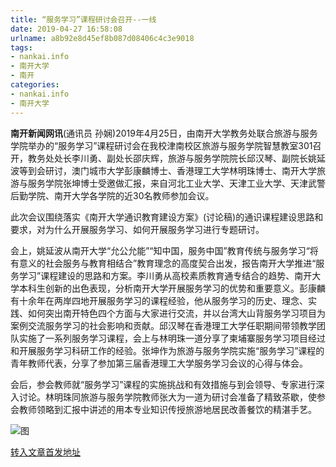 ```yaml
---
title: “服务学习”课程研讨会召开--一线
date: 2019-04-27 16:58:08
urlname: a8b92e8d45ef8b087d08406c4c3e9018
tags: 
- nankai.info
- 南开大学
- 南开
categories:
- nankai.info
- 南开大学
---
```


**南开新闻网讯**(通讯员 孙娴)2019年4月25日，由南开大学教务处联合旅游与服务学院举办的“服务学习”课程研讨会在我校津南校区旅游与服务学院智慧教室301召开，教务处处长李川勇、副处长邵庆辉，旅游与服务学院院长邱汉琴、副院长姚延波等到会研讨，澳门城市大学彭康麟博士、香港理工大学林明珠博士、南开大学旅游与服务学院张坤博士受邀做汇报，来自河北工业大学、天津工业大学、天津武警后勤学院、南开大学各学院的近30名教师参加会议。

此次会议围绕落实《南开大学通识教育建设方案》(讨论稿)的通识课程建设思路和要求，对为什么开展服务学习、如何开展服务学习进行专题研讨。

会上，姚延波从南开大学“允公允能”“知中国，服务中国”教育传统与服务学习“将有意义的社会服务与教育相结合”教育理念的高度契合出发，报告南开大学推进“服务学习”课程建设的思路和方案。李川勇从高校素质教育通专结合的趋势、南开大学本科生创新的出色表现，分析南开大学开展服务学习的优势和重要意义。彭康麟有十余年在两岸四地开展服务学习的课程经验，他从服务学习的历史、理念、实践、如何突出南开特色四个方面与大家进行交流，并以台湾大山背服务学习项目为案例交流服务学习的社会影响和贡献。邱汉琴在香港理工大学任职期间带领教学团队实施了一系列服务学习课程，会上与林明珠一道分享了柬埔寨服务学习项目经过和开展服务学习科研工作的经验。张坤作为旅游与服务学院实施“服务学习”课程的青年教师代表，分享了参加第三届香港理工大学服务学习会议的心得与体会。

会后，参会教师就“服务学习”课程的实施挑战和有效措施与到会领导、专家进行深入讨论。林明珠同旅游与服务学院教师张大为一道为研讨会准备了精致茶歇，使参会教师领略到汇报中讲述的用本专业知识传授旅游地居民改善餐饮的精湛手艺。

![图](http://news.nankai.edu.cn/pic/0/00/35/11/351147_192328.png)

[转入文章首发地址](http://news.nankai.edu.cn/zhxw/system/2019/04/26/000447297.shtml)